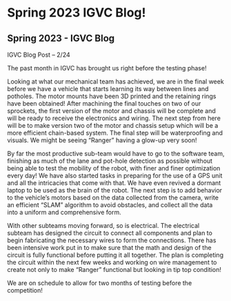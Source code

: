 # Spring 2023 IGVC Blog!
## Spring 2023 - IGVC Blog

IGVC Blog Post – 2/24 

The past month in IGVC has brought us right before the testing phase!

Looking at what our mechanical team has achieved, we are in the final week before we have a vehicle that starts learning its way between lines and potholes. The motor mounts have been 3D printed and the retaining rings have been obtained! After machining the final touches on two of our sprockets, the first version of the motor and chassis will be complete and will be ready to receive the electronics and wiring. The next step from here will be to make version two of the motor and chassis setup which will be a more efficient chain-based system. The final step will be waterproofing and visuals. We might be seeing “Ranger” having a glow-up very soon! <!--more-->

By far the most productive sub-team would have to go to the software team, finishing as much of the lane and pot-hole detection as possible without being able to test the mobility of the robot, with finer and finer optimization every day! We have also started tasks in preparing for the use of a GPS unit and all the intricacies that come with that. We have even revived a dormant laptop to be used as the brain of the robot. The next step is to add behavior to the vehicle’s motors based on the data collected from the camera, write an efficient “SLAM” algorithm to avoid obstacles, and collect all the data into a uniform and comprehensive form. 

With other subteams moving forward, so is electrical. The electrical subteam has designed the circuit to connect all components and plan to begin fabricating the necessary wires to form the connections. There has been intensive work put in to make sure that the math and design of the circuit is fully functional before putting it all together. The plan is completing the circuit within the next few weeks and working on wire management to create not only to make “Ranger” functional but looking in tip top condition!

We are on schedule to allow for two months of testing before the competition! 

